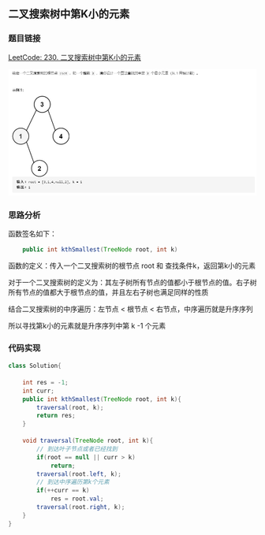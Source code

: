 ## 二叉搜索树中第K小的元素

### 题目链接

[LeetCode: 230. 二叉搜索树中第K小的元素](https://leetcode-cn.com/problems/kth-smallest-element-in-a-bst/)

![img.png](../../pics/二叉搜索树中第K小的元素.png)

### 思路分析

函数签名如下：
```java
    public int kthSmallest(TreeNode root, int k)
```
函数的定义：传入一个二叉搜索树的根节点 root 和 查找条件k，返回第k小的元素

对于一个二叉搜索树的定义为：其左子树所有节点的值都小于根节点的值。右子树所有节点的值都大于根节点的值，并且左右子树也满足同样的性质

结合二叉搜索树的中序遍历：左节点 < 根节点 < 右节点，中序遍历就是升序序列

所以寻找第k小的元素就是升序序列中第 k -1 个元素

### 代码实现

```java
class Solution{
    
    int res = -1;
    int curr;
    public int kthSmallest(TreeNode root, int k){
        traversal(root, k);
        return res;
    }
    
    void traversal(TreeNode root, int k){
        // 到达叶子节点或者已经找到
        if(root == null || curr > k)
            return;
        traversal(root.left, k);
        // 到达中序遍历第k个元素
        if(++curr == k)
            res = root.val;
        traversal(root.right, k);
    }
}
```


